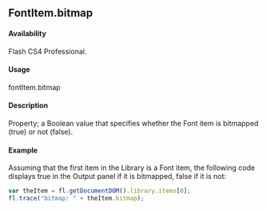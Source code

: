 ## FontItem.bitmap

#### Availability

Flash CS4 Professional.

#### Usage

fontItem.bitmap

#### Description

Property; a Boolean value that specifies whether the Font item is bitmapped (true) or not (false).

#### Example

Assuming that the first item in the Library is a Font item, the following code displays true in the Output panel if it is bitmapped, false if it is not:

```javascript
var theItem = fl.getDocumentDOM().library.items[0];
fl.trace("bitmap: " + theItem.bitmap);
```
